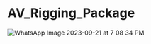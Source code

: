 # AV_Rigging_Package
![WhatsApp Image 2023-09-21 at 7 08 34 PM](https://github.com/Michikatsu0/AV_Rigging_Package/assets/68073260/3ac3949d-a47b-412d-8f4f-fecdd5f2a373)
